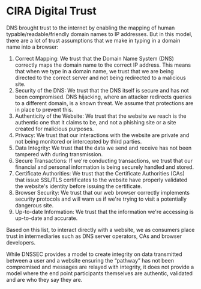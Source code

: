 # CIRA Digital Trust

DNS brought trust to the internet by enabling the mapping of human typable/readable/friendly domain names to IP addresses. But in this model, there are a lot of trust assumptions that we make in typing in a domain name into a browser:

1. Correct Mapping: We trust that the Domain Name System (DNS) correctly maps the domain name to the correct IP address. This means that when we type in a domain name, we trust that we are being directed to the correct server and not being redirected to a malicious site.
2. Security of the DNS: We trust that the DNS itself is secure and has not been compromised. DNS hijacking, where an attacker redirects queries to a different domain, is a known threat. We assume that protections are in place to prevent this.
3. Authenticity of the Website: We trust that the website we reach is the authentic one that it claims to be, and not a phishing site or a site created for malicious purposes.
4. Privacy: We trust that our interactions with the website are private and not being monitored or intercepted by third parties.
5. Data Integrity: We trust that the data we send and receive has not been tampered with during transmission.
6. Secure Transactions: If we're conducting transactions, we trust that our financial and personal information is being securely handled and stored.
7. Certificate Authorities: We trust that the Certificate Authorities (CAs) that issue SSL/TLS certificates to the website have properly validated the website's identity before issuing the certificate.
8. Browser Security: We trust that our web browser correctly implements security protocols and will warn us if we're trying to visit a potentially dangerous site.
9. Up-to-date Information: We trust that the information we're accessing is up-to-date and accurate.

Based on this list, to interact directly with a website, we as consumers place trust in intermediaries such as DNS server operators, CAs and browser developers.

While DNSSEC provides a model to create integrity on data transmitted between a user and a website ensuring the “pathway” has not been compromised and messages are relayed with integrity, it does not provide a model where the end point participants themselves are authentic, validated and are who they say they are.
